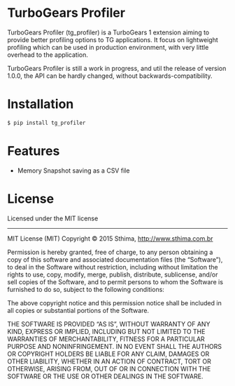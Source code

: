 # TurboGears Profiler 

TurboGears Profiler (tg_profiler) is a TurboGears 1 extension aiming to provide
better profiling options to TG applications. It focus on lightweight profiling
which can be used in production environment, with very little overhead to the application.

TurboGears Profiler is still a work in progress, and util the release of version 1.0.0, the API can
be hardly changed, without backwards-compatibility.

# Installation

```bash
$ pip install tg_profiler
```

# Features 

* Memory Snapshot saving as a CSV file

# License

Licensed under the MIT license

---

MIT License (MIT)
Copyright © 2015 Sthima, http://www.sthima.com.br

Permission is hereby granted, free of charge, to any person obtaining a copy of this software and associated documentation files (the “Software”), to deal in the Software without restriction, including without limitation the rights to use, copy, modify, merge, publish, distribute, sublicense, and/or sell copies of the Software, and to permit persons to whom the Software is furnished to do so, subject to the following conditions:

The above copyright notice and this permission notice shall be included in all copies or substantial portions of the Software.

THE SOFTWARE IS PROVIDED “AS IS”, WITHOUT WARRANTY OF ANY KIND, EXPRESS OR IMPLIED, INCLUDING BUT NOT LIMITED TO THE WARRANTIES OF MERCHANTABILITY, FITNESS FOR A PARTICULAR PURPOSE AND NONINFRINGEMENT. IN NO EVENT SHALL THE AUTHORS OR COPYRIGHT HOLDERS BE LIABLE FOR ANY CLAIM, DAMAGES OR OTHER LIABILITY, WHETHER IN AN ACTION OF CONTRACT, TORT OR OTHERWISE, ARISING FROM, OUT OF OR IN CONNECTION WITH THE SOFTWARE OR THE USE OR OTHER DEALINGS IN THE SOFTWARE.

